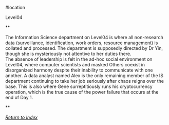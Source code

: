 #location 

Level04

**

The Information Science department on Level04 is where all non-research data (surveillance, identification, work orders, resource management) is collated and processed. The department is supposedly directed by Dr Yin, though she is mysteriously not attentive to her duties there.  
The absence of leadership is felt in the ad-hoc social environment on Level04, where computer scientists and masked Others coexist in disorganized harmony despite their inability to communicate with one another. A data analyst named Alex is the only remaining member of the IS department continuing to take her job seriously after chaos reigns over the base. This is also where Gene surreptitiously runs his cryptocurrency operation, which is the true cause of the power failure that occurs at the end of Day 1.

  
**


*[Return to Index](index.md)*
